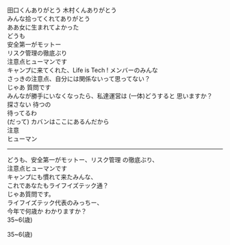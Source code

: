 田口くんありがとう 木村くんありがとう  
みんな拾ってくれてありがとう  
ああ女に生まれてよかった  
どうも  
安全第一がモットー  
リスク管理の徹底ぶり  
注意点ヒューマンです  
キャンプに来てくれた、Life is Tech ! メンバーのみんな  
さっきの注意点、自分には関係ないって思ってない？  
じゃあ 質問です  
みんなが勝手にいなくなったら、私達運営は (一体)どうすると 思いますか？  
探さない 待つの  
待ってるわ  
(だって) カバンはここにあるんだから  
注意  
ヒューマン  

---

どうも、安全第一がモットー、リスク管理 の徹底ぶり、  
注意点ヒューマンです  
キャンプにも慣れて来たみんな、  
これであなたもライフイズテック通？  
じゃあ質問です。  
ライフイズテック代表のみっちー、  
今年で何歳か わかりますか？  
35~6(歳)  

35~6(歳)  